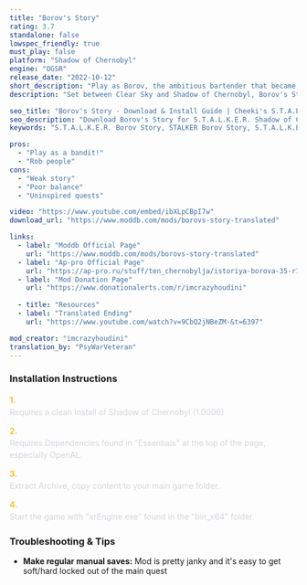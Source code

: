 ```yaml
---
title: "Borov's Story"
rating: 3.7
standalone: false
lowspec_friendly: true
must_play: false
platform: "Shadow of Chernobyl"
engine: "OGSR"
release_date: "2022-10-12"
short_description: "Play as Borov, the ambitious bartender that became the leader of the Bandits in the Zone! Gather your crew, pull off robberies, and fight through gang wars to become the new Kingpin. A very short, flawed, but fun story-driven mod."
description: "Set between Clear Sky and Shadow of Chernobyl, Borov's Story tells the rise of Borov and how he became the bandit leader in Dark Valley. Starting as a small-time bartender, you'll gather your crew, rob stalkers, and challenge Yoga for control of the faction.<br>Build on the OGSR engine with the beautiful Autumn Aurora graphics, it's a stable, good looking mod that will run pretty well on low-spec computers. There's no trading or fancy mechanics here, just following a very linear main questline, looting the bodies of your ennemies for gear on the way.<br>The concept and premise of the mod are great, but the execution is just average: buggy companions, janky missions, poor weapon balance, and an overall weak storyline where Borov feels more like an errand boy than a rising crime boss. It's very short (~2-3hrs), so despite being flawed and uneven, it's still a fun and unique adventure, offering a bandit's perspective in the Zone."

seo_title: "Borov's Story - Download & Install Guide | Cheeki's S.T.A.L.K.E.R. Mods Archive"
seo_description: "Download Borov's Story for S.T.A.L.K.E.R. Shadow of Chernobyl. Complete installation guide, gameplay features, and detailed review on Cheeki's S.T.A.L.K.E.R. Mods Archive"
keywords: "S.T.A.L.K.E.R. Borov Story, STALKER Borov Story, S.T.A.L.K.E.R. story mods, STALKER story mods, Shadow of Chernobyl mods, STALKER Shadow of Chernobyl mods, Best STALKER Shadow of Chernobyl mods, best S.T.A.L.K.E.R. mods 2025, best STALKER mods 2025, History of Borov, best STALKER mod, История Борова, Cheeki Breeki"

pros:
  - "Play as a bandit!"
  - "Rob people"
cons:
  - "Weak story"
  - "Poor balance"
  - "Uninspired quests"

video: "https://www.youtube.com/embed/ibXLpCBpI7w"
download_url: "https://www.moddb.com/mods/borovs-story-translated"

links:
  - label: "Moddb Official Page"
    url: "https://www.moddb.com/mods/borovs-story-translated"
  - label: "Ap-pro Official Page"
    url: "https://ap-pro.ru/stuff/ten_chernobylja/istoriya-borova-35-r180/"
  - label: "Mod Donation Page"
    url: "https://www.donationalerts.com/r/imcrazyhoudini"
  
  - title: "Resources"
  - label: "Translated Ending"
    url: "https://www.youtube.com/watch?v=9CbQ2jNBeZM-&t=6397"

mod_creator: "imcrazyhoudini"
translation_by: "PsyWarVeteran"
---
```


### Installation Instructions

<div class="space-y-3 mt-4">
  <div class="flex items-start" style="gap: 0.75rem; margin-bottom: 0.75rem;">
    <span style="color: #fbbf24 !important; font-weight: bold; font-size: 0.875rem; flex-shrink: 0; line-height: 1.5; min-width: 1.2rem;">1.</span>
    <div style="flex: 1; line-height: 1.5;">
      <p style="margin: 0; color: #d1d5db;">Requires a clean Install of Shadow of Chernobyl (1.0006)</p>
    </div>
  </div>

  <div class="flex items-start" style="gap: 0.75rem; margin-bottom: 0.75rem;">
    <span style="color: #fbbf24 !important; font-weight: bold; font-size: 0.875rem; flex-shrink: 0; line-height: 1.5; min-width: 1.2rem;">2.</span>
    <div style="flex: 1; line-height: 1.5;">
      <p style="margin: 0; color: #d1d5db;">Requires Dependencies found in "Essentials" at the top of the page, especially OpenAL.</p>
    </div>
  </div>

  <div class="flex items-start" style="gap: 0.75rem; margin-bottom: 0.75rem;">
    <span style="color: #fbbf24 !important; font-weight: bold; font-size: 0.875rem; flex-shrink: 0; line-height: 1.5; min-width: 1.2rem;">3.</span>
    <div style="flex: 1; line-height: 1.5;">
      <p style="margin: 0; color: #d1d5db;">Extract Archive, copy content to your main game folder.</p>
    </div>
  </div>

  <div class="flex items-start" style="gap: 0.75rem; margin-bottom: 0;">
    <span style="color: #fbbf24 !important; font-weight: bold; font-size: 0.875rem; flex-shrink: 0; line-height: 1.5; min-width: 1.2rem;">4.</span>
    <div style="flex: 1; line-height: 1.5;">
      <p style="margin: 0; color: #d1d5db;">Start the game with "xrEngine.exe" found in the "bin_x64" folder.</p>
    </div>
  </div>
</div>

### Troubleshooting & Tips

- **Make regular manual saves:** Mod is pretty janky and it's easy to get soft/hard locked out of the main quest
